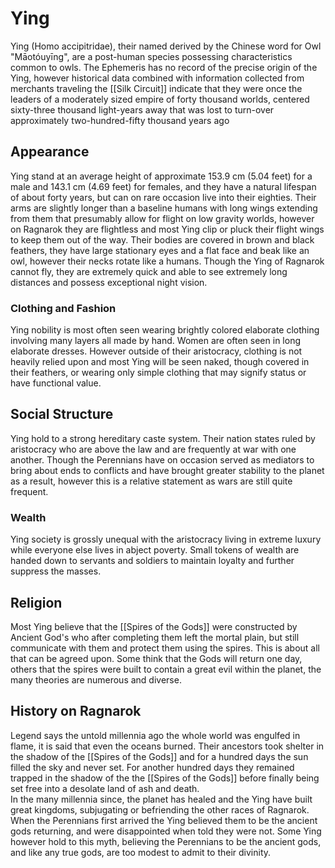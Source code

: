 # Ying
Ying (Homo accipitridae), their named derived by the Chinese word for Owl "Māotóuyīng", are a post-human species possessing characteristics common to owls. The Ephemeris has no record of the precise origin of the Ying, however historical data combined with information collected from merchants traveling the [[Silk Circuit]] indicate that they were once the leaders of a moderately sized empire of forty thousand worlds, centered sixty-three thousand light-years away that was lost to turn-over approximately two-hundred-fifty thousand years ago
## Appearance
Ying stand at an average height of approximate 153.9 cm (5.04 feet) for a male and 143.1 cm (4.69 feet) for females, and they have a natural lifespan of about forty years, but can on rare occasion live into their eighties. Their arms are slightly longer than a baseline humans with long wings extending from them that presumably allow for flight on low gravity worlds, however on Ragnarok they are flightless and most Ying clip or pluck their flight wings to keep them out of the way. Their bodies are covered in brown and black feathers, they have large stationary eyes and a flat face and beak like an owl, however their necks rotate like a humans. Though the Ying of Ragnarok cannot fly, they are extremely quick and able to see extremely long distances and possess exceptional night vision.
### Clothing and Fashion
Ying nobility is most often seen wearing brightly colored elaborate clothing involving many layers all made by hand. Women are often seen in long elaborate dresses. However outside of their aristocracy, clothing is not heavily relied upon and most Ying will be seen naked, though covered in their feathers, or wearing only simple clothing that may signify status or have functional value.
## Social Structure
Ying hold to a strong hereditary caste system. Their nation states ruled by aristocracy who are above the law and are frequently at war with one another. Though the Perennians have on occasion served as mediators to bring about ends to conflicts and have brought greater stability to the planet as a result, however this is a relative statement as wars are still quite frequent.
### Wealth
Ying society is grossly unequal with the aristocracy living in extreme luxury while everyone else lives in abject poverty. Small tokens of wealth are handed down to servants and soldiers to maintain loyalty and further suppress the masses.
## Religion
Most Ying believe that the [[Spires of the Gods]] were constructed by Ancient God's who after completing them left the mortal plain, but still communicate with them and protect them using the spires. This is about all that can be agreed upon. Some think that the Gods will return one day, others that the spires were built to contain a great evil within the planet, the many theories are numerous and diverse.

## History on Ragnarok
Legend says the untold millennia ago the whole world was engulfed in flame, it is said that even the oceans burned. Their ancestors took shelter in the shadow of the [[Spires of the Gods]] and for a hundred days the sun filled the sky and never set. For another hundred days they remained trapped in the shadow of the the [[Spires of the Gods]] before finally being set free into a desolate land of ash and death.<br>
In the many millennia since, the planet has healed and the Ying have built great kingdoms, subjugating or befriending the other races of Ragnarok. When the Perennians first arrived the Ying believed them to be the ancient gods returning, and were disappointed when told they were not. Some Ying however hold to this myth, believing the Perennians to be the ancient gods, and like any true gods, are too modest to admit to their divinity.